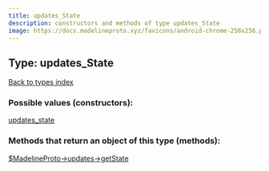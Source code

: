 ```yaml
---
title: updates_State
description: constructors and methods of type updates_State
image: https://docs.madelineproto.xyz/favicons/android-chrome-256x256.png
---
```

## Type: updates\_State  
[Back to types index](index.md)



### Possible values (constructors):

[updates\_state](../constructors/updates_state.md)  



### Methods that return an object of this type (methods):

[$MadelineProto->updates->getState](../methods/updates_getState.md)  



